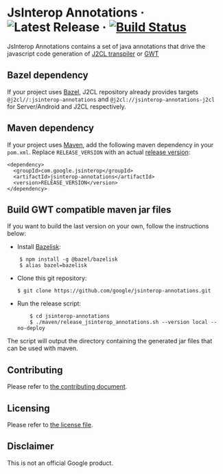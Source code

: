 # JsInterop Annotations &middot; ![Latest Release](https://img.shields.io/github/v/release/google/jsinterop-annotations) &middot; [![Build Status](https://github.com/google/jsinterop-annotations/actions/workflows/ci.yaml/badge.svg)](https://github.com/google/jsinterop-annotations/actions/workflows/ci.yaml)



JsInterop Annotations contains a set of java annotations that drive the
javascript code generation of [J2CL transpiler](https://github.com/google/j2cl)
or [GWT](https://github.com/gwtproject/gwt)

Bazel dependency
----------------
If your project uses [Bazel](https://bazel.build), J2CL repository already
provides targets `@j2cl//:jsinterop-annotations` and
`@j2cl://jsinterop-annotations-j2cl` for Server/Android and J2CL respectively.

Maven dependency
----------------
If your project uses [Maven](https://maven.apache.org), add the following maven
dependency in your `pom.xml`. Replace `RELEASE_VERSION` with an actual
[release version](https://github.com/google/jsinterop-annotations/releases):

    <dependency>
      <groupId>com.google.jsinterop</groupId>
      <artifactId>jsinterop-annotations</artifactId>
      <version>RELEASE_VERSION</version>
    </dependency>

Build GWT compatible maven jar files
------------------------------------
If you want to build the last version on your own, follow the instructions
below:

- Install [Bazelisk](https://github.com/bazelbuild/bazelisk):

```shell
    $ npm install -g @bazel/bazelisk
    $ alias bazel=bazelisk
```
- Clone this git repository:
  ```shell
  $ git clone https://github.com/google/jsinterop-annotations.git
  ```
- Run the release script:
  ```shell
      $ cd jsinterop-annotations
      $ ./maven/release_jsinterop_annotations.sh --version local --no-deploy
  ```

 The script will output the directory containing the generated jar files that
 can be used with maven.

Contributing
------------
Please refer to [the contributing document](CONTRIBUTING.md).

Licensing
---------
Please refer to [the license file](LICENSE).

Disclaimer
----------
This is not an official Google product.

